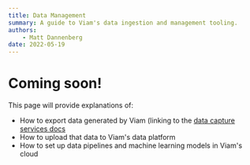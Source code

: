 ```yaml
---
title: Data Management
summary: A guide to Viam's data ingestion and management tooling.
authors:
    - Matt Dannenberg
date: 2022-05-19
---
```

# Coming soon!

This page will provide explanations of:

- How to export data generated by Viam (linking to the [data capture services docs](../services/data-capture.md)
- How to upload that data to Viam's data platform
- How to set up data pipelines and machine learning models in Viam's cloud
